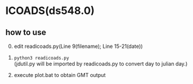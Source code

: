 # ICOADS(ds548.0)
## how to use

0. edit readicoads.py(Line 9(filename); Line 15-21(date))

1. `python3 readicoads.py`  
   (jdutil.py will be imported by readicoads.py to convert day to julian day.)
   
2. execute plot.bat to obtain GMT output
